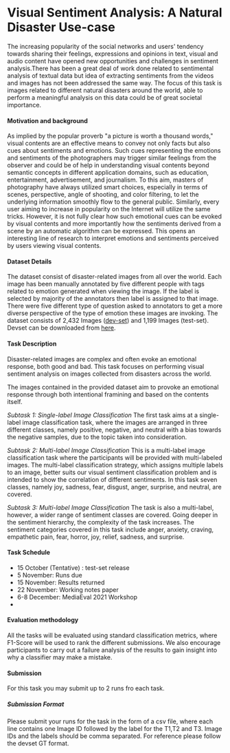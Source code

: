 # Visual Sentiment Analysis: A Natural Disaster Use-case

The increasing popularity of the social networks and users' tendency towards sharing their feelings, expressions and opinions in text, visual and audio content have opened new opportunities and challenges in sentiment analysis.There has been a great deal of work done related to sentimental analysis of textual data but idea of extracting sentiments from the videos and images has not been addressed the same way. The focus of this task is images related to different natural disasters around the world, able to perform a meaningful analysis on this data could be of great societal importance.


#### Motivation and background
As implied by the popular proverb "a picture is worth a thousand words," visual contents are an effective means to convey not only facts but also cues about sentiments and emotions. Such cues representing the emotions and sentiments of the photographers may trigger similar feelings from the observer and could be of help in understanding visual contents beyond semantic concepts in different application domains, such as education, entertainment, advertisement, and journalism. To this aim, masters of photography have always utilized smart choices, especially in terms of scenes, perspective, angle of shooting, and color filtering, to let the underlying information smoothly flow to the general public. Similarly, every user aiming to increase in popularity on the Internet will utilize the same tricks. However, it is not fully clear how such emotional cues can be evoked by visual contents and more importantly how the sentiments derived from a scene by an automatic algorithm can be expressed. This opens an interesting line of research to interpret emotions and sentiments perceived by users viewing visual contents.

#### Dataset Details
The dataset consist of disaster-related images from all over the world. Each image has been manually annotated by five different people with tags related to emotion generated when viewing the image. If the label is selected by majority of the annotators then label is assigned to that image. There were five different type of question asked to annotators to get a more diverse perspective of the type of emotion these images are invoking. The dataset consists of 2,432 Images ([dev-set](https://drive.google.com/file/d/1PszWQ3Y5TWxxCnIhaJaG7EJjG3YlB_Qn/view?usp=sharing)) and 1,199 Images (test-set). 
Devset can be downloaded from [here](https://drive.google.com/file/d/1PszWQ3Y5TWxxCnIhaJaG7EJjG3YlB_Qn/view?usp=sharing).

#### Task Description
Disaster-related images are complex and often evoke an emotional response, both good and bad. This task focuses on performing visual sentiment analysis on images collected from disasters across the world. 
<!-- # Here you need a short sentence so that people know that it is the sentiment expressed by the photographer as judged by crowdsourcing workers-->
The images contained in the provided dataset aim to provoke an emotional response through both intentional framining and based on the contents itself.

*Subtask 1: Single-label Image Classification* The first task aims at a single-label image classification task, where the images are arranged in three different classes, namely positive, negative, and neutral with a bias towards the negative samples, due to the topic taken into consideration. 

*Subtask 2: Multi-label Image Classification* This is a multi-label image classification task where the participants will be provided with multi-labeled images. The multi-label classification strategy, which assigns multiple labels to an image, better suits our visual sentiment classification problem and is intended to show the correlation of different sentiments. In this task seven classes, namely joy, sadness, fear, disgust, anger, surprise, and neutral, are covered. 

*Subtask 3: Multi-label Image Classification* The task is also a multi-label, however, a wider range of sentiment classes are covered. Going deeper in the sentiment hierarchy, the complexity of the task increases.  The sentiment categories covered in this task include  anger, anxiety, craving, empathetic pain, fear, horror, joy, relief, sadness, and surprise.  

#### Task Schedule
* 15 October (Tentative) : test-set release <!-- # Replace XX with your date. We suggest setting the date in June-July-->
* 5 November: Runs due <!-- # Replace XX with your date. We suggest setting enough time in order to have enough time to assess and return the results by the Results returned deadline-->
* 15 November: Results returned  <!-- Replace XX with your date. Latest possible should be 15 November-->
* 22 November: Working notes paper  <!-- Fixed. Please do not change. Exact date to be decided-->
* 6-8 December: MediaEval 2021 Workshop <!-- Fixed. Please do not change. Exact date to be decided-->
* 
#### Evaluation methodology
All the tasks will be evaluated using standard classification metrics, where F1-Score will be used to rank the different submissions. We also encourage participants to carry out a failure analysis of the results to gain insight into why a classifier may make a mistake.
<!-- # This description needs to make clear what the crowdworkers were actually asked. It seems that they are not reporting their own experience of the emotional impact of the photographs, but rather the intention of the photographer-->

#### Submission
For this task you may submit up to 2 runs fro each task.

##### Submission Format
Please submit your runs for the task in the form of a csv file, where each line contains one Image ID followed by the label for the T1,T2 and T3. Image IDs and the labels should be comma separated. For reference please follow the devset GT format.




